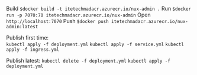 Build `$docker build -t itetechmadacr.azurecr.io/nux-admin .`
Run `$docker run -p 7070:70 itetechmadacr.azurecr.io/nux-admin`
Open `http://localhost:7070`
Push `$docker push itetechmadacr.azurecr.io/nux-admin:latest`

Publish first time:    
`kubectl apply -f deployment.yml`
`kubectl apply -f service.yml`
`kubectl apply -f ingress.yml`

Publish latest:
`kubectl delete -f deployment.yml`
`kubectl apply -f deployment.yml`
